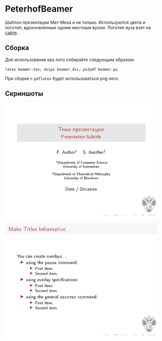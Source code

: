 # PeterhofBeamer

Шаблон презентации Мат-Меха и не только. Используются цвета и логотип, вдохновленные одним местным вузом.
Логотип вуза взят на [сайте](http://spbu.ru).

## Сборка

Для использования eps лого собирайте следующим образом:

`latex beamer.tex; dvips beamer.dvi; ps2pdf beamer.ps`

При сборке с `pdflatex` будет использоваться png лого

## Скриншоты

![Титульный слайд](./images/beamerTitle.png)

![Внутренний слайд](./images/beamerSlide.png)
